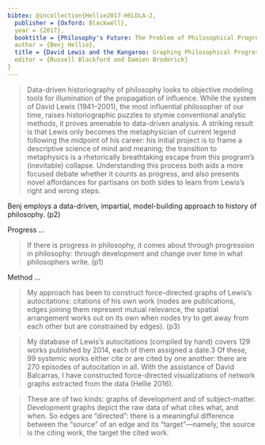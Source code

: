 ```yaml
---
bibtex: @incollection{Hellie2017-HELDLA-2,
  publisher = {Oxford: Blackwell},
  year = {2017},
  booktitle = {Philosophy's Future: The Problem of Philosophical Progress},
  author = {Benj Hellie},
  title = {David Lewis and the Kangaroo: Graphing Philosophical Progress},
  editor = {Russell Blackford and Damien Broderick}
}
---
```


> Data-driven historiography of philosophy looks to objective modeling tools for illumination of the propagation of influence. While the system of David Lewis (1941–2001), the most influential philosopher of our time, raises historiographic puzzles to stymie conventional analytic methods, it proves amenable to data-driven analysis. A striking result is that Lewis only becomes the metaphysician of current legend following the midpoint of his career: his initial project is to frame a descriptive science of mind and meaning; the transition to metaphysics is a rhetorically breathtaking escape from this program’s (inevitable) collapse. Understanding this process both aids a more focused debate whether it counts as progress, and also presents novel affordances for partisans on both sides to learn from Lewis’s right and wrong steps.

Benj employs a data-driven, impartial, model-building approach to history of philosophy. (p2)

Progress ...

> If there is progress in philosophy, it comes about through progression in philosophy: through development and change over time in what philosophers write. (p1)

Method ...

> My approach has been to construct force-directed graphs of Lewis’s autocitations: citations of his own work (nodes are publications, edges joining them represent mutual relevance, the spatial arrangement works out on its own when nodes try to get away from each other but are constrained by edges). (p3)

> My database of Lewis’s autocitations (compiled by hand) covers 129 works published by 2014, each of them assigned a date.3 Of these, 99 systemic works either cite or are cited by one another: there are 270 episodes of autocitation in all. With the assistance of David Balcarras, I have constructed force-directed visualizations of network graphs extracted from the data (Hellie 2016).

> These are of two kinds: graphs of development and of subject-matter. Development graphs depict the raw data of what cites what, and when. So edges are “directed”: there is a meaningful difference between the “source” of an edge and its “target”—namely, the source is the citing work, the target the cited work.
